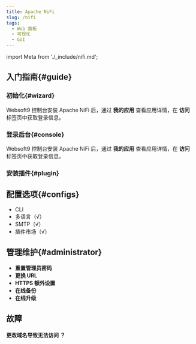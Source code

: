 ```yaml
---
title: Apache NiFi
slug: /nifi
tags:
  - Web 面板
  - 可视化
  - GUI
---
```


import Meta from './_include/nifi.md';

<Meta name="meta" />

## 入门指南{#guide}

### 初始化{#wizard}

Websoft9 控制台安装 Apache NiFi 后，通过 **我的应用** 查看应用详情，在 **访问** 标签页中获取登录信息。  

### 登录后台{#console}

Websoft9 控制台安装 Apache NiFi 后，通过 **我的应用** 查看应用详情，在 **访问** 标签页中获取登录信息。  

### 安装插件{#plugin}

## 配置选项{#configs}

- CLI
- 多语言（√）
- SMTP（√）
- 插件市场（√）

## 管理维护{#administrator}

- **重置管理员密码**
- **更换 URL**
- **HTTPS 额外设置**
- **在线备份**
- **在线升级**

## 故障

#### 更改域名导致无法访问 ？